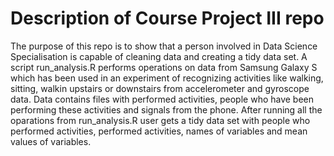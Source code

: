 Description of Course Project III repo
===========

The purpose of this repo is to show that a person involved in Data Science Specialisation is capable of cleaning data and creating a tidy data set. A script run_analysis.R performs operations on data from Samsung Galaxy S which has been used in an experiment of recognizing activities like walking, sitting, walkin upstairs or downstairs from accelerometer and gyroscope data. Data contains files with performed activities, people who have been performing these activities and signals from the phone. After running all the oparations from run_analysis.R user gets a tidy data set with people who performed activities, performed activities, names of variables and mean values of variables.